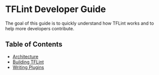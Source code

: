 # TFLint Developer Guide

The goal of this guide is to quickly understand how TFLint works and to help more developers contribute.

## Table of Contents

- [Architecture](architecture.md)
- [Building TFLint](building.md)
- [Writing Plugins](plugins.md)
